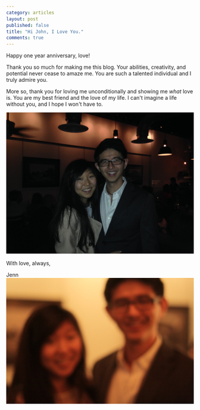```yaml
---
category: articles
layout: post
published: false
title: "Hi John, I Love You."
comments: true
---
```


Happy one year anniversary, love!

Thank you so much for making me this blog. Your abilities, creativity, and potential never cease to amaze me. You are such a talented individual and I truly admire you. 

More so, thank you for loving me unconditionally and showing me _what_ love is. You are my best friend and the love of my life. I can't imagine a life without you, and I hope I won't have to. 

![Anniv.jpg](/images/Anniv.jpg)

With love, always,

Jenn![Annivblog.jpg](/images/Annivblog.jpg)

